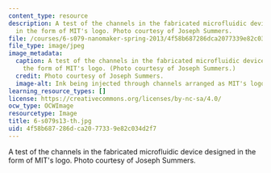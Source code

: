 ```yaml
---
content_type: resource
description: A test of the channels in the fabricated microfluidic device designed
  in the form of MIT's logo. Photo courtesy of Joseph Summers.
file: /courses/6-s079-nanomaker-spring-2013/4f58b687286dca2077339e82c034d2f7_6-s079s13-th.jpg
file_type: image/jpeg
image_metadata:
  caption: A test of the channels in the fabricated microfluidic device designed in
    the form of MIT's logo. (Photo courtesy of Joseph Summers.)
  credit: Photo courtesy of Joseph Summers.
  image-alt: Ink being injected through channels arranged as MIT's logo.
learning_resource_types: []
license: https://creativecommons.org/licenses/by-nc-sa/4.0/
ocw_type: OCWImage
resourcetype: Image
title: 6-s079s13-th.jpg
uid: 4f58b687-286d-ca20-7733-9e82c034d2f7
---
```

A test of the channels in the fabricated microfluidic device designed in the form of MIT's logo. Photo courtesy of Joseph Summers.